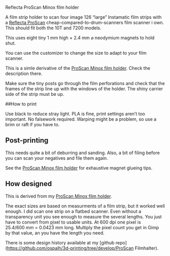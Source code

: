 Reflecta ProScan Minox film holder

A film strip holder to scan four image 126 “large” Instamatic film strips with a [Reflecta ProScan](https://reflecta.de/en/products/detail/~id.734~nm.69/reflecta-ProScan-10T.html) cheap-compared-to-drum-scanners film scanner i own.  This should fit both the 10T and 7200 models.

This uses eight tiny 1 mm high × 2.4 mm ⌀ neodymium magnets to hold shut.

You can use the customizer to change the size to adapt to your film scanner.

This is a simle derivative of the [ProScan Minox film holder](). Check the description there.

Make sure the tiny posts go through the film perforations and check that the frames of the strip line up with the windows of the holder. The shiny carrier side of the strip must be up.


##How to print

Use black to reduce stray light. PLA is fine, print settings aren’t too important. No falsework required. Warping might be a problem, so use a brim or raft if you have to.


## Post-printing

This needs quite a bit of deburring and sanding. Also, a bit of filing before you can scan your negatives and file them again.

See the [ProScan Minox film holder]() for exhaustive magnet glueing tips.

## How designed

This is derived from my [ProScan Minox film holder]().

The exact sizes are based on measurments of a film strip, but it worked well enough. I did scan one strip on a flatbed scanner. Even without a transparency unit you see enough to measure the several lengths. You just have to convert from pixel to usable units. At 600 dpi one pixel is 25.4/600 mm = 0.0423̄ mm long. Multiply the pixel count you get in Gimp by that value, an you have the length you need.

There is some design history available at my [github repo](https://github.com/ospalh/3d-printing/tree/develop/ProScan Filmhalter).
